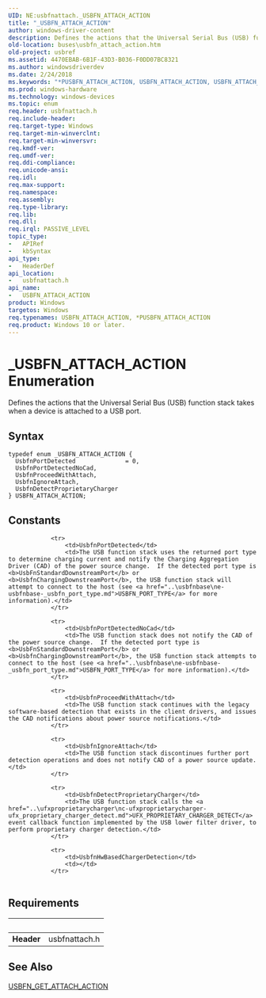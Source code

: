 ```yaml
---
UID: NE:usbfnattach._USBFN_ATTACH_ACTION
title: "_USBFN_ATTACH_ACTION"
author: windows-driver-content
description: Defines the actions that the Universal Serial Bus (USB) function stack takes when a device is attached to a USB port.
old-location: buses\usbfn_attach_action.htm
old-project: usbref
ms.assetid: 4470EBAB-6B1F-43D3-B036-F0DD07BC8321
ms.author: windowsdriverdev
ms.date: 2/24/2018
ms.keywords: "*PUSBFN_ATTACH_ACTION, USBFN_ATTACH_ACTION, USBFN_ATTACH_ACTION enumeration [Buses], UsbfnDetectProprietaryCharger, UsbfnIgnoreAttach, UsbfnPortDetected, UsbfnPortDetectedNoCad, UsbfnProceedWithAttach, _USBFN_ATTACH_ACTION, buses.usbfn_attach_action, usbfnattach/USBFN_ATTACH_ACTION, usbfnattach/UsbfnDetectProprietaryCharger, usbfnattach/UsbfnIgnoreAttach, usbfnattach/UsbfnPortDetected, usbfnattach/UsbfnPortDetectedNoCad, usbfnattach/UsbfnProceedWithAttach"
ms.prod: windows-hardware
ms.technology: windows-devices
ms.topic: enum
req.header: usbfnattach.h
req.include-header: 
req.target-type: Windows
req.target-min-winverclnt: 
req.target-min-winversvr: 
req.kmdf-ver: 
req.umdf-ver: 
req.ddi-compliance: 
req.unicode-ansi: 
req.idl: 
req.max-support: 
req.namespace: 
req.assembly: 
req.type-library: 
req.lib: 
req.dll: 
req.irql: PASSIVE_LEVEL
topic_type:
-	APIRef
-	kbSyntax
api_type:
-	HeaderDef
api_location:
-	usbfnattach.h
api_name:
-	USBFN_ATTACH_ACTION
product: Windows
targetos: Windows
req.typenames: USBFN_ATTACH_ACTION, *PUSBFN_ATTACH_ACTION
req.product: Windows 10 or later.
---
```


# _USBFN_ATTACH_ACTION Enumeration
Defines the actions that the Universal Serial Bus (USB) function stack takes when a device is attached to a USB port.

## Syntax
````
typedef enum _USBFN_ATTACH_ACTION { 
  UsbfnPortDetected              = 0,
  UsbfnPortDetectedNoCad,
  UsbfnProceedWithAttach,
  UsbfnIgnoreAttach,
  UsbfnDetectProprietaryCharger
} USBFN_ATTACH_ACTION;
````

## Constants

<table>
            
                <tr>
                    <td>UsbfnPortDetected</td>
                    <td>The USB function stack uses the returned port type to determine charging current and notify the Charging Aggregation Driver (CAD) of the power source change.  If the detected port type is <b>UsbFnStandardDownstreamPort</b> or <b>UsbfnChargingDownstreamPort</b>, the USB function stack will attempt to connect to the host (see <a href="..\usbfnbase\ne-usbfnbase-_usbfn_port_type.md">USBFN_PORT_TYPE</a> for more information).</td>
                </tr>
            
                <tr>
                    <td>UsbfnPortDetectedNoCad</td>
                    <td>The USB function stack does not notify the CAD of the power source change.  If the detected port type is <b>UsbFnStandardDownstreamPort</b> or <b>UsbfnChargingDownstreamPort</b>, the USB function stack attempts to connect to the host (see <a href="..\usbfnbase\ne-usbfnbase-_usbfn_port_type.md">USBFN_PORT_TYPE</a> for more information).</td>
                </tr>
            
                <tr>
                    <td>UsbfnProceedWithAttach</td>
                    <td>The USB function stack continues with the legacy software-based detection that exists in the client drivers, and issues the CAD notifications about power source notifications.</td>
                </tr>
            
                <tr>
                    <td>UsbfnIgnoreAttach</td>
                    <td>The USB function stack discontinues further port detection operations and does not notify CAD of a power source update.</td>
                </tr>
            
                <tr>
                    <td>UsbfnDetectProprietaryCharger</td>
                    <td>The USB function stack calls the <a href="..\ufxproprietarycharger\nc-ufxproprietarycharger-ufx_proprietary_charger_detect.md">UFX_PROPRIETARY_CHARGER_DETECT</a> event callback function implemented by the USB lower filter driver, to perform proprietary charger detection.</td>
                </tr>
            
                <tr>
                    <td>UsbfnHwBasedChargerDetection</td>
                    <td></td>
                </tr>
</table>


## Requirements
| &nbsp; | &nbsp; |
| ---- |:---- |
| **Header** | usbfnattach.h |

## See Also

<a href="..\usbfnattach\nc-usbfnattach-usbfn_get_attach_action.md">USBFN_GET_ATTACH_ACTION</a>